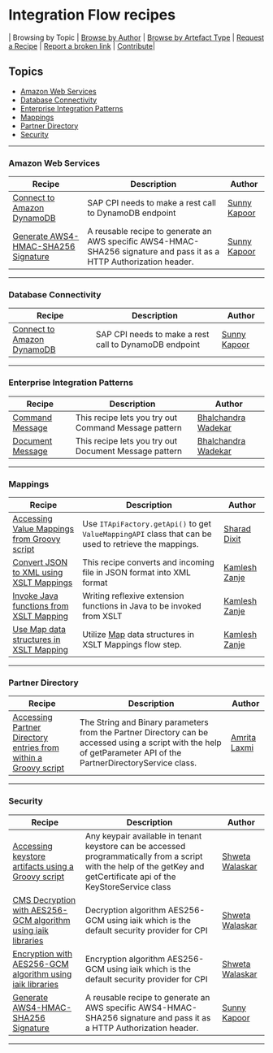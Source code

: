 # Integration Flow recipes
\| Browsing by Topic \| [Browse by Author](author.md) \| [Browse by Artefact Type](for/readme.md) \| [Request a Recipe](https://github.com/SAP-samples/cloud-integration-flow/issues/new?assignees=&labels=Recipe%20Request&template=recipe-request.md&title=How+to++) \| [Report a broken link](https://github.com/SAP-samples/cloud-integration-flow/issues/new?assignees=&labels=documentation&template=bug_report.md&title=Broken%20Link) \| [Contribute](https://github.com/SAP-samples/cloud-integration-flow/wiki/Things-to-do-on-this-repo#contribute)\|

## Topics
* [Amazon Web Services](#amazon-web-services)
* [Database Connectivity](#amazon-developer-connectivity)
* [Enterprise Integration Patterns](#enterprise-integration-patterns)
* [Mappings](#mappings)
* [Partner Directory](#partner-directory)
* [Security](#security)

***

### Amazon Web Services
Recipe|Description|Author
---|---|---
[Connect to Amazon DynamoDB](for/ConnectToAWSDynmoDB)|SAP CPI needs to make a rest call to DynamoDB endpoint|[Sunny Kapoor](author.md#sunny-kapoor)|
[Generate AWS4-HMAC-SHA256 Signature](for/GenerateAWS4_HMAC_SHA256)| A reusable recipe to generate an AWS specific AWS4-HMAC-SHA256 signature and pass it as a HTTP Authorization header.|[Sunny Kapoor](author.md#sunny-kapoor)|

***

### Database Connectivity
Recipe|Description|Author
---|---|---
[Connect to Amazon DynamoDB](for/ConnectToAWSDynmoDB)|SAP CPI needs to make a rest call to DynamoDB endpoint|[Sunny Kapoor](author.md#sunny-kapoor)|

***

### Enterprise Integration Patterns
Recipe|Description|Author
---|---|---
[Command Message](for/Enterprise%20Integration%20Patterns/Message%20Construction/2%20Command%20Message) | This recipe lets you try out Command Message pattern | [Bhalchandra Wadekar](author.md#bhalchandra-wadekar)
[Document Message](for/Enterprise%20Integration%20Patterns/Message%20Construction/3%20Document%20Message) | This recipe lets you try out Document Message pattern | [Bhalchandra Wadekar](author.md#bhalchandra-wadekar)

***

### Mappings
Recipe|Description|Author
---|---|---
[Accessing Value Mappings from Groovy script](for/AccessValueMappingsDynamicallyScript)|Use ```ITApiFactory.getApi()``` to get ```ValueMappingAPI``` class that can be used to retrieve the mappings.|[Sharad Dixit](author.md#sharad-dixit)|
[Convert JSON to XML using XSLT Mappings](for/ConvertJsonToXMLusingXSLT30)|This recipe converts and incoming file in JSON format into XML format |[Kamlesh Zanje](author.md#kamlesh-zanje)|
[Invoke Java functions from XSLT Mapping](for/InvokeJavaFunctionsFromXSLT30)|Writing reflexive extension functions in Java to be invoked from XSLT |[Kamlesh Zanje](author.md#kamlesh-zanje)|
[Use Map data structures in XSLT Mapping](for/ConstructMapDataStructsUsingXSLT30)|Utilize [Map](https://www.w3.org/TR/xslt-30/#map) data structures in XSLT Mappings flow step.|[Kamlesh Zanje](author.md#kamlesh-zanje) |

***

### Partner Directory
Recipe|Description|Author
---|---|---
[Accessing Partner Directory entries from within a Groovy script](for/Accessing-Partner-Directory-entries-from-within-a-script)|The String and Binary parameters from the Partner Directory can be accessed using a script with the help of getParameter API of the PartnerDirectoryService class. | [Amrita Laxmi](author.md#amrita-laxmi) |

***

### Security
Recipe|Description|Author
---|---|---
[Accessing keystore artifacts using a Groovy script](for/AccessTenantKeystoreusingScript) |Any keypair available in tenant keystore can be accessed programmatically from a script with the help of the getKey and getCertificate api of the KeyStoreService class|[Shweta Walaskar](author.md#shweta-walaskar)|
[CMS Decryption with AES256-GCM algorithm using iaik libraries](for/Decryption_using_AES_GCM_iaik)|Decryption algorithm AES256-GCM using iaik which is the default security provider for CPI|[Shweta Walaskar](author.md#shweta-walaskar)|
[Encryption with AES256-GCM algorithm using iaik libraries](for/Encryption_using_AES_GCM_iaik)|Encryption algorithm AES256-GCM using iaik which is the default security provider for CPI|[Shweta Walaskar](author.md#shweta-walaskar)|
[Generate AWS4-HMAC-SHA256 Signature](for/GenerateAWS4_HMAC_SHA256)| A reusable recipe to generate an AWS specific AWS4-HMAC-SHA256 signature and pass it as a HTTP Authorization header.|[Sunny Kapoor](author.md#sunny-kapoor)|

***
